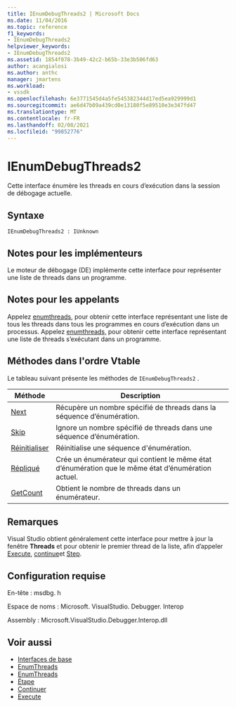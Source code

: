 ```yaml
---
title: IEnumDebugThreads2 | Microsoft Docs
ms.date: 11/04/2016
ms.topic: reference
f1_keywords:
- IEnumDebugThreads2
helpviewer_keywords:
- IEnumDebugThreads2
ms.assetid: 1854f078-3b49-42c2-b65b-33e3b506fd63
author: acangialosi
ms.author: anthc
manager: jmartens
ms.workload:
- vssdk
ms.openlocfilehash: 6e3771545d4a5fe545382344d17ed5ea929999d1
ms.sourcegitcommit: ae6d47b09a439cd0e13180f5e89510e3e347fd47
ms.translationtype: MT
ms.contentlocale: fr-FR
ms.lasthandoff: 02/08/2021
ms.locfileid: "99852776"
---
```

# <a name="ienumdebugthreads2"></a>IEnumDebugThreads2
Cette interface énumère les threads en cours d’exécution dans la session de débogage actuelle.

## <a name="syntax"></a>Syntaxe

```
IEnumDebugThreads2 : IUnknown
```

## <a name="notes-for-implementers"></a>Notes pour les implémenteurs
 Le moteur de débogage (DE) implémente cette interface pour représenter une liste de threads dans un programme.

## <a name="notes-for-callers"></a>Notes pour les appelants
 Appelez [enumthreads,](../../../extensibility/debugger/reference/idebugprocess2-enumthreads.md) pour obtenir cette interface représentant une liste de tous les threads dans tous les programmes en cours d’exécution dans un processus. Appelez [enumthreads,](../../../extensibility/debugger/reference/idebugprogram2-enumthreads.md) pour obtenir cette interface représentant une liste de threads s’exécutant dans un programme.

## <a name="methods-in-vtable-order"></a>Méthodes dans l'ordre Vtable
 Le tableau suivant présente les méthodes de `IEnumDebugThreads2` .

|Méthode|Description|
|------------|-----------------|
|[Next](../../../extensibility/debugger/reference/ienumdebugthreads2-next.md)|Récupère un nombre spécifié de threads dans la séquence d’énumération.|
|[Skip](../../../extensibility/debugger/reference/ienumdebugthreads2-skip.md)|Ignore un nombre spécifié de threads dans une séquence d’énumération.|
|[Réinitialiser](../../../extensibility/debugger/reference/ienumdebugthreads2-reset.md)|Réinitialise une séquence d'énumération.|
|[Répliqué](../../../extensibility/debugger/reference/ienumdebugthreads2-clone.md)|Crée un énumérateur qui contient le même état d’énumération que le même état d’énumération actuel.|
|[GetCount](../../../extensibility/debugger/reference/ienumdebugthreads2-getcount.md)|Obtient le nombre de threads dans un énumérateur.|

## <a name="remarks"></a>Remarques
 Visual Studio obtient généralement cette interface pour mettre à jour la fenêtre **Threads** et pour obtenir le premier thread de la liste, afin d’appeler [Execute](../../../extensibility/debugger/reference/idebugprocess3-execute.md), [continue](../../../extensibility/debugger/reference/idebugprocess3-continue.md)et [Step](../../../extensibility/debugger/reference/idebugprocess3-step.md).

## <a name="requirements"></a>Configuration requise
 En-tête : msdbg. h

 Espace de noms : Microsoft. VisualStudio. Debugger. Interop

 Assembly : Microsoft.VisualStudio.Debugger.Interop.dll

## <a name="see-also"></a>Voir aussi
- [Interfaces de base](../../../extensibility/debugger/reference/core-interfaces.md)
- [EnumThreads](../../../extensibility/debugger/reference/idebugprocess2-enumthreads.md)
- [EnumThreads](../../../extensibility/debugger/reference/idebugprogram2-enumthreads.md)
- [Étape](../../../extensibility/debugger/reference/idebugprocess3-step.md)
- [Continuer](../../../extensibility/debugger/reference/idebugprocess3-continue.md)
- [Execute](../../../extensibility/debugger/reference/idebugprocess3-execute.md)
